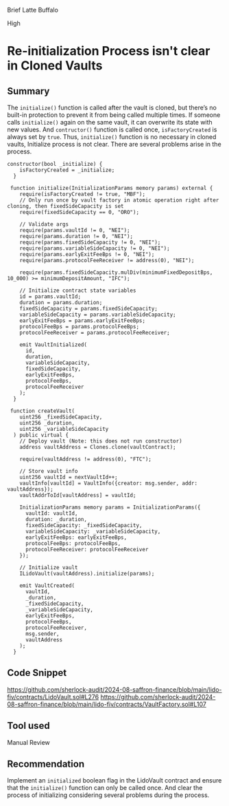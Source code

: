 Brief Latte Buffalo

High

# Re-initialization Process isn't clear in Cloned Vaults

## Summary
The `initialize()` function is called after the vault is cloned, but there’s no built-in protection to prevent it from being called multiple times. If someone calls `initialize()` again on the same vault, it can overwrite its state with new values.
And `contructor()` function is called once, `isFactoryCreated` is always set by `true`.
Thus, `initialize()` function is no necessary in cloned vaults, Initialize process is not clear.
There are several problems arise in the process.
```solidity
constructor(bool _initialize) {
    isFactoryCreated = _initialize;
  }
```


```solidity
 function initialize(InitializationParams memory params) external {
    require(isFactoryCreated != true, "MBF");
    // Only run once by vault factory in atomic operation right after cloning, then fixedSideCapacity is set
    require(fixedSideCapacity == 0, "ORO");

    // Validate args
    require(params.vaultId != 0, "NEI");
    require(params.duration != 0, "NEI");
    require(params.fixedSideCapacity != 0, "NEI");
    require(params.variableSideCapacity != 0, "NEI");
    require(params.earlyExitFeeBps != 0, "NEI");
    require(params.protocolFeeReceiver != address(0), "NEI");

    require(params.fixedSideCapacity.mulDiv(minimumFixedDepositBps, 10_000) >= minimumDepositAmount, "IFC");

    // Initialize contract state variables
    id = params.vaultId;
    duration = params.duration;
    fixedSideCapacity = params.fixedSideCapacity;
    variableSideCapacity = params.variableSideCapacity;
    earlyExitFeeBps = params.earlyExitFeeBps;
    protocolFeeBps = params.protocolFeeBps;
    protocolFeeReceiver = params.protocolFeeReceiver;

    emit VaultInitialized(
      id,
      duration,
      variableSideCapacity,
      fixedSideCapacity,
      earlyExitFeeBps,
      protocolFeeBps,
      protocolFeeReceiver
    );
  }
 ```
```solidity
 function createVault(
    uint256 _fixedSideCapacity,
    uint256 _duration,
    uint256 _variableSideCapacity
  ) public virtual {
    // Deploy vault (Note: this does not run constructor)
    address vaultAddress = Clones.clone(vaultContract);

    require(vaultAddress != address(0), "FTC");

    // Store vault info
    uint256 vaultId = nextVaultId++;
    vaultInfo[vaultId] = VaultInfo({creator: msg.sender, addr: vaultAddress});
    vaultAddrToId[vaultAddress] = vaultId;

    InitializationParams memory params = InitializationParams({
      vaultId: vaultId,
      duration: _duration,
      fixedSideCapacity: _fixedSideCapacity,
      variableSideCapacity: _variableSideCapacity,
      earlyExitFeeBps: earlyExitFeeBps,
      protocolFeeBps: protocolFeeBps,
      protocolFeeReceiver: protocolFeeReceiver
    });

    // Initialize vault
    ILidoVault(vaultAddress).initialize(params);

    emit VaultCreated(
      vaultId,
      _duration,
      _fixedSideCapacity,
      _variableSideCapacity,
      earlyExitFeeBps,
      protocolFeeBps,
      protocolFeeReceiver,
      msg.sender,
      vaultAddress
    );
  }
 ```
## Code Snippet
https://github.com/sherlock-audit/2024-08-saffron-finance/blob/main/lido-fiv/contracts/LidoVault.sol#L276
https://github.com/sherlock-audit/2024-08-saffron-finance/blob/main/lido-fiv/contracts/VaultFactory.sol#L107
## Tool used

Manual Review

## Recommendation
Implement an `initialized` boolean flag in the LidoVault contract and ensure that the `initialize()` function can only be called once.
And clear the process of initializing considering several problems during the process.
